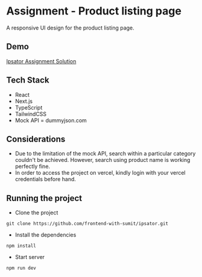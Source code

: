 # Assignment - Product listing page
A responsive UI design for the product listing page.

## Demo
[Ipsator Assignment Solution](https://ipsator-nine.vercel.app/)

## Tech Stack
- React
- Next.js
- TypeScript
- TailwindCSS
- Mock API = dummyjson.com

## Considerations
- Due to the limitation of the mock API, search within a particular category couldn't be achieved. However, search using product name is working perfectly fine.
- In order to access the project on vercel, kindly login with your vercel credentials before hand.

## Running the project
- Clone the project
```
git clone https://github.com/frontend-with-sumit/ipsator.git
```

- Install the dependencies
```
npm install
```

- Start server
```
npm run dev
```
